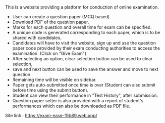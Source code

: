 This is a website providing a platform for conduction of online examination. 
- User can create a question paper (MCQ based).
- Download PDF of the question paper.
- Marks for each question and overall time for exam can be specified.
- A unique code is generated corresponding to each paper, which is to be shared with candidates.
- Candidates will have to visit the website, sign up and use the question paper code provided 
  by their exam conducting authorities to access the examination. (Click on "Give Exam")
- After selecting an option, clear selection button can be used to clear selection,
- save and next button can be used to save the answer and move to next question.
- Remaining time will be visible on sidebar.
- Paper gets auto-submitted once time is over (Student can also submit before time using the submit button).
- Student can view their performance in "Test History", after submission.
- Question paper setter is also provided with a report of student's performances
  which can also be downloaded as PDF file.


Site link : https://exam-ease-f9b89.web.app/
